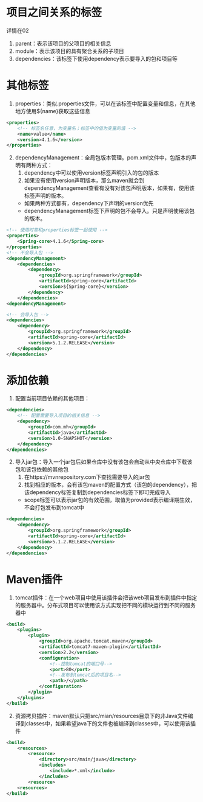 # 项目之间关系的标签
详情在02
1. parent：表示该项目的父项目的相关信息
2. module：表示该项目的具有聚合关系的子项目
3. dependencies：该标签下使用dependency表示要导入的包和项目等

# 其他标签
1. properties：类似.properties文件，可以在该标签中配置变量和信息，在其他地方使用${name}获取这些信息
```xml
<properties>
    <!-- 标签名任意，为变量名；标签中的值为变量的值 -->
    <name>value</name>
    <version>4.1.6</version>
</properties>
```
2. dependencyManagement：全局包版本管理。pom.xml文件中，包版本的声明有两种方式：
    1. dependency中可以使用version标签声明引入的包的版本
    2. 如果没有使用version声明版本，那么maven就会到dependencyManagement查看有没有对该包声明版本，如果有，使用该标签声明的版本。
    * 如果两种方式都有，dependency下声明的version优先
    * dependencyManagement标签下声明的包不会导入。只是声明使用该包的版本。

```xml
<!-- 使用时常和properties标签一起使用 -->
<properties>
    <Spring-core>4.1.6</Spring-core>
</properties>
<!-- 不会导入包 -->
<dependencyManagement>
    <dependencies>
        <dependency>
            <groupId>org.springframework</groupId>
            <artifactId>spring-core</artifactId>
            <version>${Spring-core}</version>
        </dependency>
    </dependencies>
<dependencyManagement>

<!-- 会导入包 -->
<dependencies>
    <dependency>
        <groupId>org.springframework</groupId>
        <artifactId>spring-core</artifactId>
        <version>5.1.2.RELEASE</version>
    </dependency>
</dependencies>
```



# 添加依赖
1. 配置当前项目依赖的其他项目：
```xml
<dependencies>
    <!-- 配置需要导入项目的相关信息 -->
    <dependency>
        <groupId>com.mh</groupId>
        <artifactId>java</artifactId>
        <version>1.0-SNAPSHOT</version>
    </dependency>
</dependencies>
```
2. 导入jar包：导入一个jar包后如果仓库中没有该包会自动从中央仓库中下载该包和该包依赖的其他包
    1. 在https://mvnrepository.com下查找需要导入的jar包
    2. 找到相应的版本，会有该包maven的配置方式（该包的dependency），把该dependency标签复制到dependencies标签下即可完成导入
    * scope标签可以表示jar包的有效范围，取值为provided表示编译期生效，不会打包发布到tomcat中
```xml
<dependencies>
    <dependency>
        <groupId>org.springframework</groupId>
        <artifactId>spring-core</artifactId>
        <version>5.1.2.RELEASE</version>
    </dependency>
</dependencies>
```

# Maven插件
1. tomcat插件：在一个web项目中使用该插件会把该web项目发布到插件中指定的服务器中。分布式项目可以使用该方式实现把不同的模块运行到不同的服务器中
```xml
<build>
    <plugins>
        <plugin>
            <groupId>org.apache.tomcat.maven</groupId>
            <artifactId>tomcat7-maven-plugin</artifactId>
            <version>2.2</version>
            <configuration>
                <!--控制tomcat的端口号-->
                <port>80</port>
                <!--发布到tomcat后的项目名-->
                <path>/</path>
            </configuration>
        </plugin>
    </plugins>
</build>
```
2. 资源拷贝插件：maven默认只把src/mian/resources目录下的非Java文件编译到classes中，如果希望java下的文件也被编译到classes中，可以使用该插件
```xml
<build>
    <resources>
        <resource>
            <directory>src/main/java</directory>
            <includes>
                <include>*.xml</include>
            </includes>
        <resource>
    <resources>
</build>
```